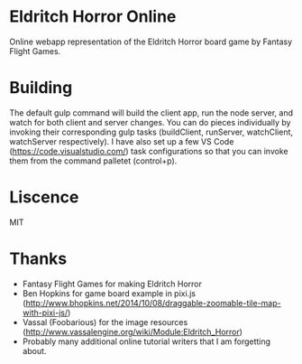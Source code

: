 # Eldritch Horror Online
Online webapp representation of the Eldritch Horror board game by Fantasy Flight Games.

# Building
The default gulp command will build the client app, run the node server, and watch for both client and server changes.
You can do pieces individually by invoking their corresponding gulp tasks (buildClient, runServer, watchClient, watchServer respectively). I have also set up a few VS Code (https://code.visualstudio.com/) task configurations so that you can invoke them from the command palletet (control+p).

# Liscence
MIT

# Thanks
* Fantasy Flight Games for making Eldritch Horror
* Ben Hopkins for game board example in pixi.js (http://www.bhopkins.net/2014/10/08/draggable-zoomable-tile-map-with-pixi-js/)
* Vassal (Foobarious) for the image resources (http://www.vassalengine.org/wiki/Module:Eldritch_Horror)
* Probably many additional online tutorial writers that I am forgetting about.
